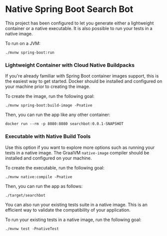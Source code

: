 # Native Spring Boot Search Bot

This project has been configured to let you generate either a lightweight container or a native executable.
It is also possible to run your tests in a native image.

To run on a JVM: 
```
./mvnw spring-boot:run
```

### Lightweight Container with Cloud Native Buildpacks
If you're already familiar with Spring Boot container images support, this is the easiest way to get started.
Docker should be installed and configured on your machine prior to creating the image.

To create the image, run the following goal:

```
./mvnw spring-boot:build-image -Pnative
```

Then, you can run the app like any other container:

```
docker run --rm -p 8080:8080 searchbot:0.0.1-SNAPSHOT
```

### Executable with Native Build Tools
Use this option if you want to explore more options such as running your tests in a native image.
The GraalVM `native-image` compiler should be installed and configured on your machine.

To create the executable, run the following goal:

```
./mvnw native:compile -Pnative
```

Then, you can run the app as follows:
```
./target/searchbot
```

You can also run your existing tests suite in a native image.
This is an efficient way to validate the compatibility of your application.

To run your existing tests in a native image, run the following goal:

```
./mvnw test -PnativeTest
```